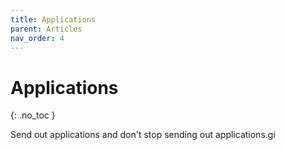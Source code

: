 ```yaml
---
title: Applications
parent: Articles
nav_order: 4
---
```


# Applications
{: .no_toc }

Send out applications and don't stop sending out applications.gi